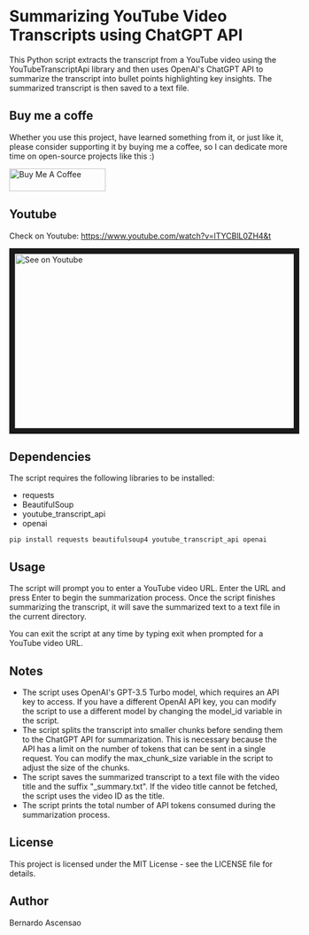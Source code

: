 # Summarizing YouTube Video Transcripts using ChatGPT API

This Python script extracts the transcript from a YouTube video using the YouTubeTranscriptApi library and then uses OpenAI's ChatGPT API to summarize the transcript into bullet points highlighting key insights. The summarized transcript is then saved to a text file.
## Buy me a coffe
Whether you use this project, have learned something from it, or just like it, please consider supporting it by buying me a coffee, so I can dedicate more time on open-source projects like this :)

<a href="https://www.buymeacoffee.com/ascensao1" target="_blank"><img src="https://cdn.buymeacoffee.com/buttons/default-yellow.png" alt="Buy Me A Coffee" height="41" width="174"></a>

## Youtube

Check on Youtube: https://www.youtube.com/watch?v=lTYCBlL0ZH4&t

<img src="https://bernardoascensao.com/outsourcing/Stop_wasting_your_time.png" alt="See on Youtube" width="560" height="315" border="10"/>


## Dependencies

The script requires the following libraries to be installed:

- requests
- BeautifulSoup
- youtube_transcript_api
- openai

 ```pip install requests beautifulsoup4 youtube_transcript_api openai ```



## Usage

The script will prompt you to enter a YouTube video URL. Enter the URL and press Enter to begin the summarization process. Once the script finishes summarizing the transcript, it will save the summarized text to a text file in the current directory.

You can exit the script at any time by typing exit when prompted for a YouTube video URL.


## Notes

- The script uses OpenAI's GPT-3.5 Turbo model, which requires an API key to access. If you have a different OpenAI API key, you can modify the script to use a different model by changing the model_id variable in the script.
- The script splits the transcript into smaller chunks before sending them to the ChatGPT API for summarization. This is necessary because the API has a limit on the number of tokens that can be sent in a single request. You can modify the max_chunk_size variable in the script to adjust the size of the chunks.
- The script saves the summarized transcript to a text file with the video title and the suffix "_summary.txt". If the video title cannot be fetched, the script uses the video ID as the title.
- The script prints the total number of API tokens consumed during the summarization process.

## License

This project is licensed under the MIT License - see the LICENSE file for details.
  

## Author

Bernardo Ascensao
